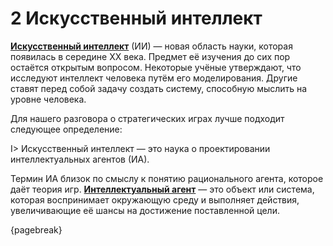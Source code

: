 # 2 Искусственный интеллект

[**Искусственный интеллект**](https://ru.wikipedia.org/wiki/Искусственный_интеллект) (ИИ) — новая область науки, которая появилась в середине XX века. Предмет её изучения до сих пор остаётся открытым вопросом. Некоторые учёные утверждают, что исследуют интеллект человека путём его моделирования. Другие ставят перед собой задачу создать систему, способную мыслить на уровне человека.

Для нашего разговора о стратегических играх лучше подходит следующее определение:

I> Искусственный интеллект — это наука о проектировании интеллектуальных агентов (ИА).

Термин ИА близок по смыслу к понятию рационального агента, которое даёт теория игр. [**Интеллектуальный агент**](https://ru.wikipedia.org/wiki/Интеллектуальный_агент) — это объект или система, которая воспринимает окружающую среду и выполняет действия, увеличивающие её шансы на достижение поставленной цели.

{pagebreak}
